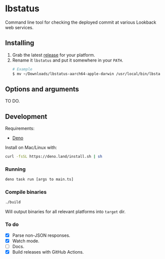 # lbstatus

Command line tool for checking the deployed commit at various Lookback web services.

## Installing

1. Grab the latest [release](https://github.com/lookback/lbstatus/releases) for your platform.
2. Rename it `lbstatus` and put it somewhere in your `PATH`.
   ```bash
   # Example
   $ mv ~/Downloads/lbstatus-aarch64-apple-darwin /usr/local/bin/lbstatus
   ```

## Options and arguments

TO DO.

## Development

Requirements:

- [Deno](https://deno.land/#installation)

Install on Mac/Linux with:

```bash
curl -fsSL https://deno.land/install.sh | sh
```

### Running

```bash
deno task run [args to main.ts]
```

### Compile binaries

```bash
./build
```
Will output binaries for all relevant platforms into `target` dir.

### To do

- [x] Parse non-JSON responses.
- [x] Watch mode.
- [ ] Docs.
- [x] Build releases with GitHub Actions.
